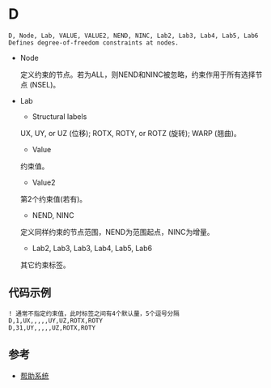 # D

```
D, Node, Lab, VALUE, VALUE2, NEND, NINC, Lab2, Lab3, Lab4, Lab5, Lab6
Defines degree-of-freedom constraints at nodes.
```

- Node

    定义约束的节点。若为ALL，则NEND和NINC被忽略，约束作用于所有选择节点
    (NSEL)。

- Lab

    - Structural labels

    UX, UY, or UZ (位移); ROTX, ROTY, or ROTZ (旋转); WARP (翘曲)。

    - Value

    约束值。

    - Value2

    第2个约束值(若有)。

    - NEND, NINC

   定义同样约束的节点范围，NEND为范围起点，NINC为增量。

    - Lab2, Lab3, Lab3, Lab4, Lab5, Lab6

   其它约束标签。
  
## 代码示例

```
! 通常不指定约束值，此时标签之间有4个默认量，5个逗号分隔
D,1,UX,,,,,UY,UZ,ROTX,ROTY
D,31,UY,,,,,UZ,ROTX,ROTY
```


## 参考

- [帮助系统](http://www.mm.bme.hu/~gyebro/files/ans_help_v182/ans_cmd/Hlp_C_D.html)